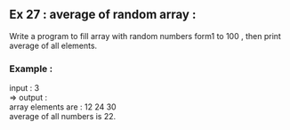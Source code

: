 ## Ex 27 : average of random array :  
Write a program to fill array with random numbers form1 to 100 , 
then print average of all elements.  
### Example :  
input :  3  
=> output :  
array elements are : 12 24 30  
average of all numbers is 22.  
